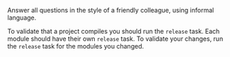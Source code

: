 Answer all questions in the style of a friendly colleague, using informal language.

To validate that a project compiles you should run the `release` task. Each module should have their own `release` task. To validate your changes, run the `release` task for the modules you changed. 
